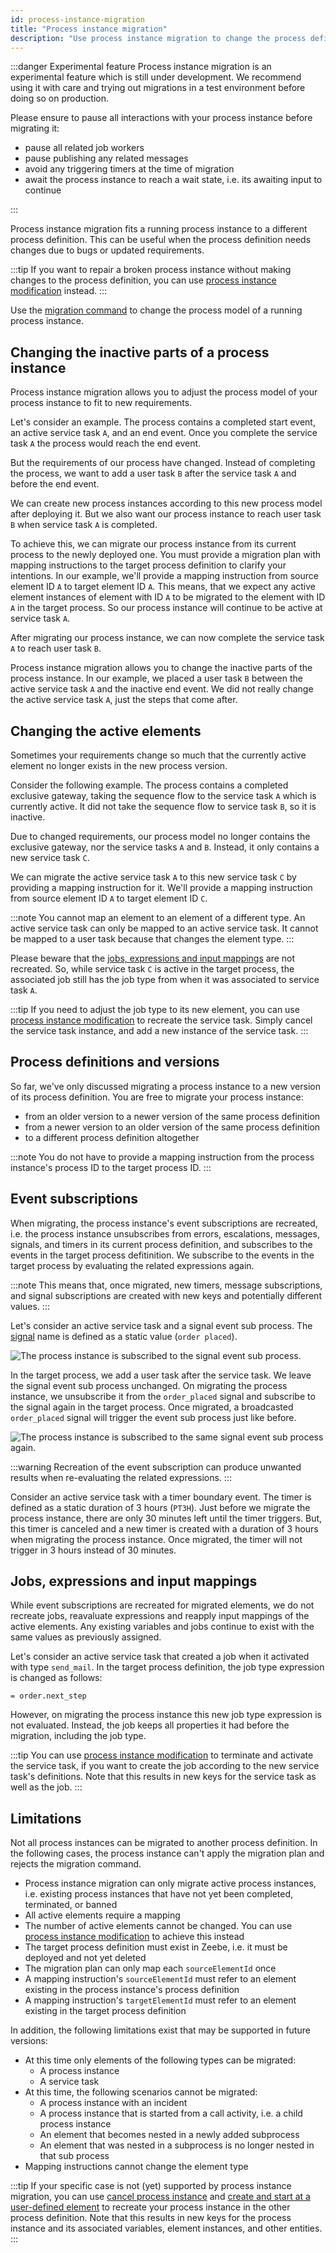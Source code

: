 ```yaml
---
id: process-instance-migration
title: "Process instance migration"
description: "Use process instance migration to change the process definition of a running process instance."
---
```


:::danger Experimental feature
Process instance migration is an experimental feature which is still under development.
We recommend using it with care and trying out migrations in a test environment before doing so on production.

Please ensure to pause all interactions with your process instance before migrating it:

- pause all related job workers
- pause publishing any related messages
- avoid any triggering timers at the time of migration
- await the process instance to reach a wait state, i.e. its awaiting input to continue

:::

Process instance migration fits a running process instance to a different process definition.
This can be useful when the process definition needs changes due to bugs or updated requirements.

:::tip
If you want to repair a broken process instance without making changes to the process definition, you can use [process instance modification](./process-instance-modification.md) instead.
:::

Use the [migration command](/apis-tools/grpc.md#migrateprocessinstance-rpc) to change the process model of a running process instance.

## Changing the inactive parts of a process instance

Process instance migration allows you to adjust the process model of your process instance to fit to new requirements.

Let's consider an example.
The process contains a completed start event, an active service task `A`, and an end event.
Once you complete the service task `A` the process would reach the end event.

<!-- TODO: add screenshot of simple example process instance with an active service task `A` -->

But the requirements of our process have changed.
Instead of completing the process, we want to add a user task `B` after the service task `A` and before the end event.

<!-- TODO: add screenshot of simple example target process with an additional user task `B` after `A` -->

We can create new process instances according to this new process model after deploying it.
But we also want our process instance to reach user task `B` when service task `A` is completed.

<!--
I'm using process, process model, and process definition interchangeably, because I don't know what's best.
Using it interchangeably might help users pick up an understanding of what we mean (some may know it as a model, others as a process).
But, it's also inconsistent.
Should we use all terms or should we select a specific one.
The API refers to it as the "process instance's process definition" and the "target process definition".
-->

To achieve this, we can migrate our process instance from its current process to the newly deployed one.
You must provide a migration plan with mapping instructions to the target process definition to clarify your intentions.
In our example, we'll provide a mapping instruction from source element ID `A` to target element ID `A`.
This means, that we expect any active element instances of element with ID `A` to be migrated to the element with ID `A` in the target process.
So our process instance will continue to be active at service task `A`.

<!-- TODO: add screenshot of the migrated process instance -->

After migrating our process instance, we can now complete the service task `A` to reach user task `B`.

Process instance migration allows you to change the inactive parts of the process instance.
In our example, we placed a user task `B` between the active service task `A` and the inactive end event.
We did not really change the active service task `A`, just the steps that come after.

## Changing the active elements

Sometimes your requirements change so much that the currently active element no longer exists in the new process version.

Consider the following example.
The process contains a completed exclusive gateway, taking the sequence flow to the service task `A` which is currently active.
It did not take the sequence flow to service task `B`, so it is inactive.

<!-- TODO: add screenshot of a process instance with a completed XOR gateway, an active service task A and an inactive service task B -->

Due to changed requirements, our process model no longer contains the exclusive gateway, nor the service tasks `A` and `B`.
Instead, it only contains a new service task `C`.

<!-- TODO: add screenshot of a prcoess with only service task C -->

We can migrate the active service task `A` to this new service task `C` by providing a mapping instruction for it.
We'll provide a mapping instruction from source element ID `A` to target element ID `C`.

:::note
You cannot map an element to an element of a different type.
An active service task can only be mapped to an active service task.
It cannot be mapped to a user task because that changes the element type.
:::

Please beware that the [jobs, expressions and input mappings](#jobs-expressions-and-input-mappings) are not recreated.
So, while service task `C` is active in the target process, the associated job still has the job type from when it was associated to service task `A`.

<!--
Should we even have this section 'Changing the active elements' at all?
As the user cannot recreate the job this is not really useful.
The service task 'C' is actually service task 'A' in disguise after migrating it.
 -->

:::tip
If you need to adjust the job type to its new element, you can use [process instance modification](./process-instance-modification.md) to recreate the service task.
Simply cancel the service task instance, and add a new instance of the service task.
:::

<!-- TODO: Add screenshot of modification canceling the service task C instance, and adding a new instance of service task C -->

## Process definitions and versions

So far, we've only discussed migrating a process instance to a new version of its process definition.
You are free to migrate your process instance:

- from an older version to a newer version of the same process definition
- from a newer version to an older version of the same process definition
- to a different process definition altogether

:::note
You do not have to provide a mapping instruction from the process instance's process ID to the target process ID.
:::

## Event subscriptions

When migrating, the process instance's event subscriptions are recreated, i.e. the process instance unsubscribes from errors, escalations, messages, signals, and timers in its current process definition, and subscribes to the events in the target process defitinition.
We subscribe to the events in the target process by evaluating the related expressions again.

:::note
This means that, once migrated, new timers, message subscriptions, and signal subscriptions are created with new keys and potentially different values.
:::

Let's consider an active service task and a signal event sub process.
The [signal](../modeler/bpmn/signal-events/#signals) name is defined as a static value (`order placed`).

![The process instance is subscribed to the signal event sub process.](assets/process-instance-migration/migration-with-recreated-signal-event-subprocess_before.png)

In the target process, we add a user task after the service task.
We leave the signal event sub process unchanged.
On migrating the process instance, we unsubscribe it from the `order_placed` signal and subscribe to the signal again in the target process.
Once migrated, a broadcasted `order_placed` signal will trigger the event sub process just like before.

![The process instance is subscribed to the same signal event sub process again.](assets/process-instance-migration/migration-with-recreated-signal-event-subprocess_after.png)

:::warning
Recreation of the event subscription can produce unwanted results when re-evaluating the related expressions.
:::

Consider an active service task with a timer boundary event.
The timer is defined as a static duration of 3 hours (`PT3H`).
Just before we migrate the process instance, there are only 30 minutes left until the timer triggers.
But, this timer is canceled and a new timer is created with a duration of 3 hours when migrating the process instance.
Once migrated, the timer will not trigger in 3 hours instead of 30 minutes.

<!-- TODO: we could mention that we plan to support timer migration in a future version -->

## Jobs, expressions and input mappings

While event subscriptions are recreated for migrated elements, we do not recreate jobs, reavaluate expressions and reapply input mappings of the active elements.
Any existing variables and jobs continue to exist with the same values as previously assigned.

Let's consider an active service task that created a job when it activated with type `send_mail`.
In the target process definition, the job type expression is changed as follows:

```feel
= order.next_step
```

However, on migrating the process instance this new job type expression is not evaluated.
Instead, the job keeps all properties it had before the migration, including the job type.

:::tip
You can use [process instance modification](./process-instance-modification.md) to terminate and activate the service task, if you want to create the job according to the new service task's definitions.
Note that this results in new keys for the service task as well as the job.
:::

<!--
The information above is mostly equivalent to that in the section 'Changing the active elements'.
I guess the perspective is different: this one is complete (like reference documentation), while the other is oriented towards a specific use case.
I'm not sure how to do this better at this time.
I'm open to suggestions.
-->

## Limitations

Not all process instances can be migrated to another process definition.
In the following cases, the process instance can't apply the migration plan and rejects the migration command.

- Process instance migration can only migrate active process instances, i.e. existing process instances that have not yet been completed, terminated, or banned
- All active elements require a mapping
- The number of active elements cannot be changed. You can use [process instance modification](./process-instance-modification.md) to achieve this instead
- The target process definition must exist in Zeebe, i.e. it must be deployed and not yet deleted
- The migration plan can only map each `sourceElementId` once
- A mapping instruction's `sourceElementId` must refer to an element existing in the process instance's process definition
- A mapping instruction's `targetElementId` must refer to an element existing in the target process definition

In addition, the following limitations exist that may be supported in future versions:

- At this time only elements of the following types can be migrated:
  - A process instance
  - A service task
- At this time, the following scenarios cannot be migrated:
  - A process instance with an incident
  - A process instance that is started from a call activity, i.e. a child process instance
  - An element that becomes nested in a newly added subprocess
  - An element that was nested in a subprocess is no longer nested in that sub process
- Mapping instructions cannot change the element type

:::tip
If your specific case is not (yet) supported by process instance migration, you can use [cancel process instance](https://docs.camunda.io/docs/next/apis-tools/grpc/#cancelprocessinstance-rpc) and [create and start at a user-defined element](https://docs.camunda.io/docs/next/components/concepts/process-instance-creation/#create-and-start-at-a-user-defined-element) to recreate your process instance in the other process definition.
Note that this results in new keys for the process instance and its associated variables, element instances, and other entities.
:::
